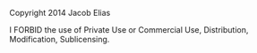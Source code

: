 Copyright 2014 Jacob Elias

I FORBID the use of Private Use or Commercial Use, Distribution, Modification, Sublicensing.

